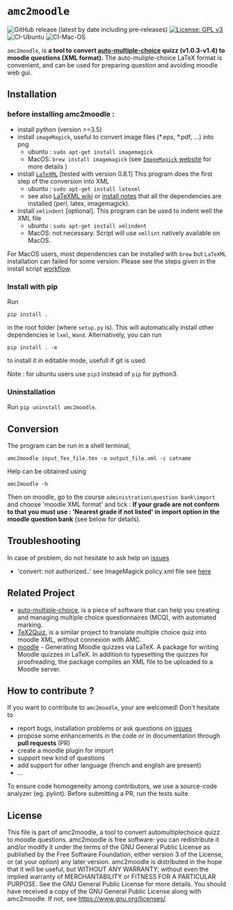 # `amc2moodle`
![GitHub release (latest by date including pre-releases)](https://img.shields.io/github/v/release/nennigb/amc2moodle?include_prereleases) [![License: GPL v3](https://img.shields.io/badge/License-GPLv3-blue.svg)](https://www.gnu.org/licenses/gpl-3.0) ![CI-Ubuntu](https://github.com/nennigb/amc2moodle/workflows/CI-Ubuntu/badge.svg)  ![CI-Mac-OS](https://github.com/nennigb/amc2moodle/workflows/CI-mac-os/badge.svg)

`amc2moodle`, is **a tool to convert [auto-multiple-choice](https://www.auto-multiple-choice.net) quizz (v1.0.3-v1.4) to moodle questions (XML format).**
The auto-muliple-choice LaTeX format is convenient, and can be used for preparing question and avoiding moodle web gui.



## Installation

### before installing amc2moodle :

  -  install python (version >=3.5)
  -  install `imageMagick`, useful to convert image files (*.eps, *.pdf, ...) into png
      - ubuntu : `sudo apt-get install imagemagick`
      - MacOS: `brew install imagemagick` (see [`ImageMagick` website](https://imagemagick.org/script/download.php) for more details )
  -  install [`LaTeXML`](http://dlmf.nist.gov/LaTeXML) [tested with version 0.8.1] This program does the first step of the conversion into XML
      - ubuntu : `sudo apt-get install latexml`
      - see also [LaTeXML wiki](https://github.com/brucemiller/LaTeXML/wiki/Installation-Guides) or [install notes](https://dlmf.nist.gov/LaTeXML/get.html) that all the dependencies are installed (perl, latex, imagemagick).
  -  install `xmlindent` [optional]. This program can be used to indent well the XML file
      - ubuntu : `sudo apt-get install xmlindent`
      - MacOS: not necessary. Script will use `xmllint` natively available on MacOS.

For MacOS users, most dependencies can be installed with `brew` but `LaTeXML` installation can failed for some version. Please see the steps given in the install script [workflow](.github/workflows).


### Install with pip

Run
```
pip install .
``` 
in the root folder (where `setup.py` is). This will automatically install other dependencies ie `lxml`, `Wand`.
Alternatively, you can run
```
pip install . -e
``` 
to install it in editable mode, usefull if git is used.



Note : for ubuntu users use `pip3` instead of `pip` for python3.

### Uninstallation
Run `pip uninstall amc2moodle`.

## Conversion
The program can be run in a shell terminal,
```
amc2moodle input_Tex_file.tex -o output_file.xml -c catname
```
Help can be obtained using
```
amc2moodle -h
```

Then on moodle, go to the course `administration\question bank\import` and choose 'moodle XML format' and tick : **If your grade are not conform to that you must use : 'Nearest grade if not listed' in import option in the moodle question bank** (see below for details).




## Troubleshooting
In case of problem, do not hesitate to ask help on  [issues](https://github.com/nennigb/amc2moodle/issues)
  - 'convert: not authorized..' see ImageMagick policy.xml file see [here](https://stackoverflow.com/questions/52699608/wand-policy-error-error-constitute-c-readimage-412)

## Related Project
  - [auto-multiple-choice](https://www.auto-multiple-choice.net),  is a piece of software that can help you creating and managing multiple choice questionnaires (MCQ), with automated marking.
  - [TeX2Quiz](https://github.com/hig3/tex2quiz), is a similar project to translate multiple choice quiz into moodle XML, without connexion with AMC.
  - [moodle](https://www.ctan.org/pkg/moodle) - Generating Moodle quizzes via LaTeX. A package for writing Moodle quizzes in LaTeX. In addition to typesetting the quizzes for proofreading, the package compiles an XML file to be uploaded to a Moodle server.

## How to contribute ?
If you want to contribute to `amc2moodle`, your are welcomed! Don't hesitate to
  - report bugs, installation problems or ask questions on [issues](https://github.com/nennigb/amc2moodle/issues)
  - propose some enhancements in the code or in documentation through **pull requests** (PR)
  - create a moodle plugin for import
  - support new kind of questions
  - add support for other language (french and english are present)
  - ...

To ensure code homogeneity among contributors, we use a source-code analyzer (eg. pylint).
Before submitting a PR, run the tests suite.

## License
This file is part of amc2moodle, a tool to convert automultiplechoice quizz to moodle questions.
amc2moodle is free software: you can redistribute it and/or modify it under the terms of the GNU General Public License as published by the Free Software Foundation, either version 3 of the License, or (at your option) any later version.
amc2moodle is distributed in the hope that it will be useful, but WITHOUT ANY WARRANTY; without even the implied warranty of MERCHANTABILITY or FITNESS FOR A PARTICULAR PURPOSE.  See the GNU General Public License for more details.
You should have received a copy of the GNU General Public License along with amc2moodle.  If not, see <https://www.gnu.org/licenses/>.
